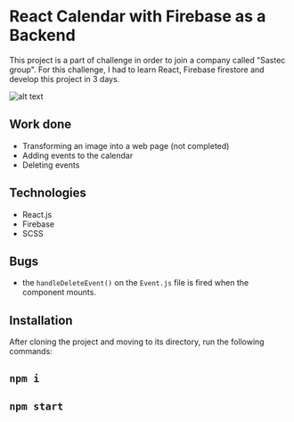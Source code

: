 # React Calendar with Firebase as a Backend

This project is a part of challenge in order to join a company called "Sastec group". For this challenge, I had to learn React, Firebase firestore and develop this project in 3 days.

![alt text](https://github.com/alabaganne/react-calendar-challenge/blob/main/screenshot.png?raw=true)

## Work done

- Transforming an image into a web page (not completed)
- Adding events to the calendar
- Deleting events

## Technologies

- React.js
- Firebase
- SCSS

## Bugs

- the `handleDeleteEvent()` on the `Event.js` file is fired when the component mounts.

## Installation

After cloning the project and moving to its directory, run the following commands:

## `npm i`

## `npm start`
